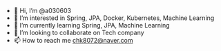 - 👋 Hi, I’m @a030603
- 👀 I’m interested in Spring, JPA, Docker, Kubernetes, Machine Learning
- 🌱 I’m currently learning Spring, JPA, Machine Learning
- 💞️ I’m looking to collaborate on Tech company
- 📫 How to reach me chk8072@naver.com

<!---
a030603/a030603 is a ✨ special ✨ repository because its `README.md` (this file) appears on your GitHub profile.
You can click the Preview link to take a look at your changes.
--->
